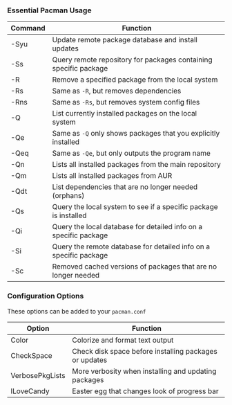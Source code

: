 ### Essential Pacman Usage

| Command | Function |
|---|---|
| -Syu | Update remote package database and install updates | 
| -Ss | Query remote repository for packages containing specific package |
| -R | Remove a specified package from the local system |
| -Rs | Same as `-R`, but removes dependencies |
| -Rns | Same as `-Rs`, but removes system config files | 
| -Q | List currently installed packages on the local system |
| -Qe | Same as `-Q` only shows packages that you explicitly installed |
| -Qeq | Same as `-Qe`, but only outputs the program name |
| -Qn | Lists all installed packages from the main repository |
| -Qm | Lists all installed packages from AUR |
| -Qdt | List dependencies that are no longer needed (orphans) |
| -Qs | Query the local system to see if a specific package is installed |
| -Qi | Query the local database for detailed info on a specific package |
| -Si | Query the remote database for detailed info on a specific package |
| -Sc | Removed cached versions of packages that are no longer needed |

### Configuration Options

These options can be added to your `pacman.conf`

| Option | Function |
|---|---|
| Color | Colorize and format text output |
| CheckSpace | Check disk space before installing packages or updates |
| VerbosePkgLists | More verbosity when installing and updating packages |
| ILoveCandy | Easter egg that changes look of progress bar |

